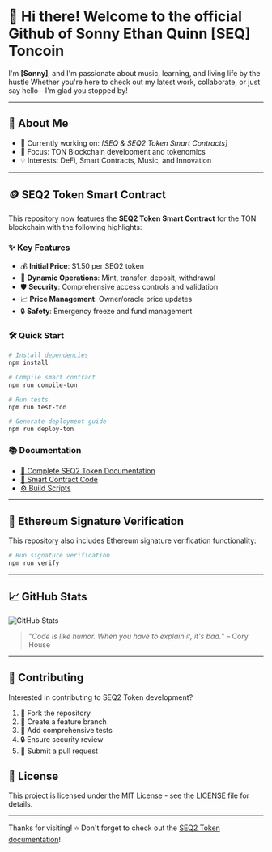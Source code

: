 # 👋 Hi there! Welcome to the official Github of Sonny Ethan Quinn [SEQ] Toncoin 

I'm **[Sonny]**, and I'm passionate about music, learning, and living life by the hustle 
Whether you're here to check out my latest work, collaborate, or just say hello—I'm glad you stopped by!

---

## 🚀 About Me

- 🔭 Currently working on: _[SEQ & SEQ2 Token Smart Contracts]_
- 🎯 Focus: TON Blockchain development and tokenomics
- 💡 Interests: DeFi, Smart Contracts, Music, and Innovation

---

## 🪙 SEQ2 Token Smart Contract

This repository now features the **SEQ2 Token Smart Contract** for the TON blockchain with the following highlights:

### ✨ Key Features
- 💰 **Initial Price**: $1.50 per SEQ2 token
- 🔄 **Dynamic Operations**: Mint, transfer, deposit, withdrawal
- 🛡️ **Security**: Comprehensive access controls and validation
- 📈 **Price Management**: Owner/oracle price updates
- 🔒 **Safety**: Emergency freeze and fund management

### 🛠️ Quick Start
```bash
# Install dependencies
npm install

# Compile smart contract
npm run compile-ton

# Run tests
npm run test-ton

# Generate deployment guide
npm run deploy-ton
```

### 📚 Documentation
- [📖 Complete SEQ2 Token Documentation](SEQ2-TOKEN-README.md)
- [🔧 Smart Contract Code](contracts/seq2-token.fc)
- [⚙️ Build Scripts](scripts/)

---

## 🔐 Ethereum Signature Verification

This repository also includes Ethereum signature verification functionality:

```bash
# Run signature verification
npm run verify
```

---

## 📈 GitHub Stats

![GitHub Stats](https://github-readme-stats.vercel.app/api?username=sonnyquinn24&show_icons=true&hide_title=true&theme=default)

> "_Code is like humor. When you have to explain it, it's bad._" – Cory House

---

## 🤝 Contributing

Interested in contributing to SEQ2 Token development?

1. 🍴 Fork the repository
2. 🌟 Create a feature branch
3. 🧪 Add comprehensive tests
4. 🔒 Ensure security review
5. 📝 Submit a pull request

## 📄 License

This project is licensed under the MIT License - see the [LICENSE](LICENSE) file for details.

---

Thanks for visiting! ⭐️ Don't forget to check out the [SEQ2 Token documentation](SEQ2-TOKEN-README.md)!
